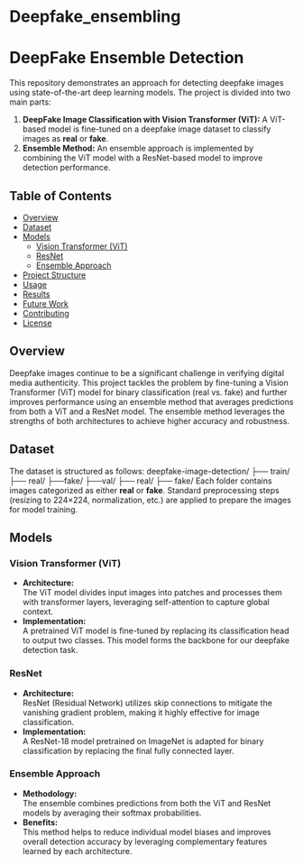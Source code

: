# Deepfake_ensembling
# DeepFake Ensemble Detection

This repository demonstrates an approach for detecting deepfake images using state-of-the-art deep learning models. The project is divided into two main parts:  
1. **DeepFake Image Classification with Vision Transformer (ViT):** A ViT-based model is fine-tuned on a deepfake image dataset to classify images as **real** or **fake**.  
2. **Ensemble Method:** An ensemble approach is implemented by combining the ViT model with a ResNet-based model to improve detection performance.

## Table of Contents

- [Overview](#overview)
- [Dataset](#dataset)
- [Models](#models)
  - [Vision Transformer (ViT)](#vision-transformer-vit)
  - [ResNet](#resnet)
  - [Ensemble Approach](#ensemble-approach)
- [Project Structure](#project-structure)
- [Usage](#usage)
- [Results](#results)
- [Future Work](#future-work)
- [Contributing](#contributing)
- [License](#license)
  
## Overview

Deepfake images continue to be a significant challenge in verifying digital media authenticity. This project tackles the problem by fine-tuning a Vision Transformer (ViT) model for binary classification (real vs. fake) and further improves performance using an ensemble method that averages predictions from both a ViT and a ResNet model. The ensemble method leverages the strengths of both architectures to achieve higher accuracy and robustness.

## Dataset

The dataset is structured as follows:
deepfake-image-detection/
    ├── train/ 
        ├── real/ 
        ├──fake/ 
    ├──val/ 
        ├── real/ 
        ├── fake/
Each folder contains images categorized as either **real** or **fake**. Standard preprocessing steps (resizing to 224×224, normalization, etc.) are applied to prepare the images for model training.

## Models

### Vision Transformer (ViT)

- **Architecture:**  
  The ViT model divides input images into patches and processes them with transformer layers, leveraging self-attention to capture global context.
- **Implementation:**  
  A pretrained ViT model is fine-tuned by replacing its classification head to output two classes. This model forms the backbone for our deepfake detection task.

### ResNet

- **Architecture:**  
  ResNet (Residual Network) utilizes skip connections to mitigate the vanishing gradient problem, making it highly effective for image classification.
- **Implementation:**  
  A ResNet-18 model pretrained on ImageNet is adapted for binary classification by replacing the final fully connected layer.

### Ensemble Approach

- **Methodology:**  
  The ensemble combines predictions from both the ViT and ResNet models by averaging their softmax probabilities.
- **Benefits:**  
  This method helps to reduce individual model biases and improves overall detection accuracy by leveraging complementary features learned by each architecture.
  



